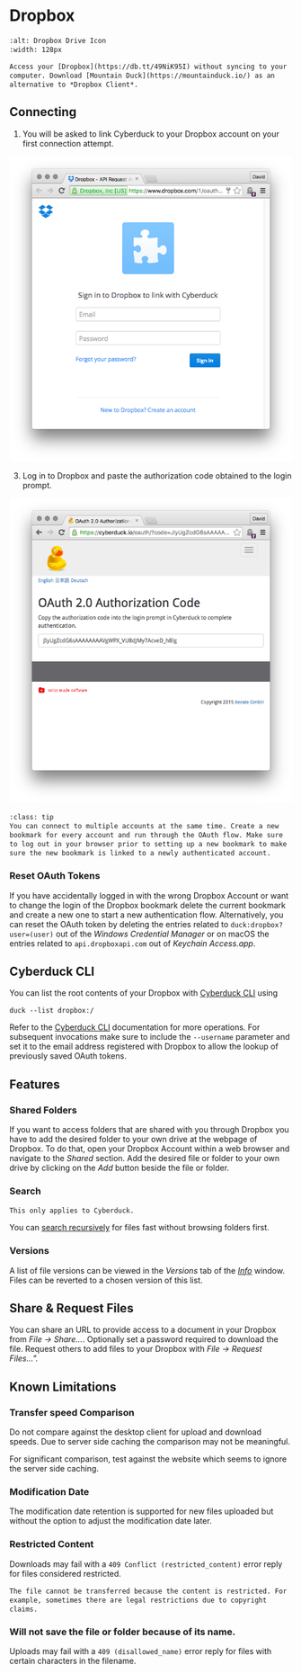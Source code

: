 Dropbox
====

```{image} _images/dropbox.png
:alt: Dropbox Drive Icon
:width: 128px
```

```{tip}
Access your [Dropbox](https://db.tt/49NiK95I) without syncing to your computer. Download [Mountain Duck](https://mountainduck.io/) as an alternative to *Dropbox Client*.
```

## Connecting

1. You will be asked to link Cyberduck to your Dropbox account on your first connection attempt.

![Dropbox Link](_images/Dropbox_Link.png)

3. Log in to Dropbox and paste the authorization code obtained to the login prompt.

![Dropbox Authorization Code](_images/Dropbox_Authorization_Code.png)

```{admonition} Multiple Accounts
:class: tip
You can connect to multiple accounts at the same time. Create a new bookmark for every account and run through the OAuth flow. Make sure to log out in your browser prior to setting up a new bookmark to make sure the new bookmark is linked to a newly authenticated account.
```

### Reset OAuth Tokens

If you have accidentally logged in with the wrong Dropbox Account or want to change the login of the Dropbox bookmark delete the current bookmark and create a new one to start a new authentication flow. Alternatively, you can reset the OAuth token by deleting the entries related to `duck:dropbox?user=(user)` out of the *Windows Credential Manager* or on macOS the entries related to `api.dropboxapi.com` out of *Keychain Access.app*.

## Cyberduck CLI

You can list the root contents of your Dropbox with [Cyberduck CLI](https://duck.sh/) using

	duck --list dropbox:/

Refer to the [Cyberduck CLI](../cli/index.md) documentation for more operations. For subsequent invocations make sure to include the `--username` parameter and set it to the email address registered with Dropbox to allow the lookup of previously saved OAuth tokens.

## Features

### Shared Folders

If you want to access folders that are shared with you through Dropbox you have to add the desired folder to your own drive at the webpage of Dropbox. To do that, open your Dropbox Account within a web browser and navigate to the *Shared* section. Add the desired file or folder to your own drive by clicking on the *Add* button beside the file or folder.

### Search

```{attention}
This only applies to Cyberduck.
```

You can [search recursively](../cyberduck/browser.md#filter-and-search) for files fast without browsing folders first.

### Versions

A list of file versions can be viewed in the *Versions* tab of the *[Info](../cyberduck/info.md#versions)* window. Files can be reverted to a chosen version of this list. 

## Share & Request Files

You can share an URL to provide access to a document in your Dropbox from *File → Share…*. Optionally set a password required to download the file. Request others to add files to your Dropbox with *File → Request Files…".*

## Known Limitations

### Transfer speed Comparison

Do not compare against the desktop client for upload and download speeds. Due to server side caching the comparison may not be meaningful.

For significant comparison, test against the website which seems to ignore the server side caching.

### Modification Date

The modification date retention is supported for new files uploaded but without the option to adjust the modification date later.

### Restricted Content

Downloads may fail with a `409 Conflict (restricted_content)` error reply for files considered restricted.

```{attention}
The file cannot be transferred because the content is restricted. For example, sometimes there are legal restrictions due to copyright claims.
```

### Will not save the file or folder because of its name.

Uploads may fail with a `409 (disallowed_name)` error reply for files with certain characters in the filename.
